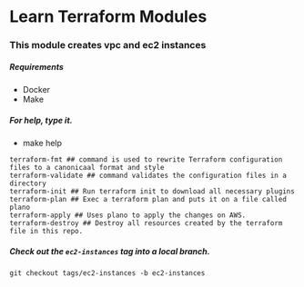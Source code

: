 # Learn Terraform Modules

### This module creates vpc and ec2 instances

##### Requirements

- Docker 
- Make

##### For help, type it.
- make help
```make
terraform-fmt ## command is used to rewrite Terraform configuration files to a canonicaal format and style
terraform-validate ## command validates the configuration files in a directory
terraform-init ## Run terraform init to download all necessary plugins
terraform-plan ## Exec a terraform plan and puts it on a file called plano
terraform-apply ## Uses plano to apply the changes on AWS.
terraform-destroy ## Destroy all resources created by the terraform file in this repo.
```

##### Check out the ```ec2-instances``` tag into a local branch.
```git 
git checkout tags/ec2-instances -b ec2-instances
```
